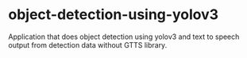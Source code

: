 # object-detection-using-yolov3

Application that does object detection using yolov3 and text to speech output from detection data without GTTS library.
